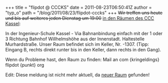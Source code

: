 +++
title = "flipdot @ CCCKS"
date = 2011-08-23T06:50:41Z
author = "typ_o"
path = "/blog/2011/08/23/flipdot-cccks"
+++
~~Wir treffen uns heute und bis auf weiteres jeden Dienstag um 19:00~~
[in den Räumen des CCC
Kassel](http://maps.google.de/maps?q=kassel,+wilhelmsh%C3%B6her+allee+73&hl=de&ie=UTF8&ll=51.311308,9.47338&spn=0.006284,0.011061&sll=51.312273,9.473723&sspn=0.006284,0.011061&t=h&z=17):  
  
In der Ingenieur-Schule Kassel - Via Bahnanbindung einfach mit der 1
oder 3 Richtung Bahnhof Willhelmshöhe aus der Innenstadt. Haltestelle
Murhardstraße. Unser Raum befindet sich im Keller, Nr. -1307. (Tipp:
Eingang B, rechts direkt runter bis in den Keller, dann rechts in den
Gang).

Wenn du Probleme hast, den Raum zu finden: Mail an com {kringeldings}
flipdot {punkt} org

Edit: Diese meldung ist nicht mehr aktuell, da [neuer
Raum](http://flipdot.org/wiki/index.php?title=Flipdot_Treffen)
gefunden\!
